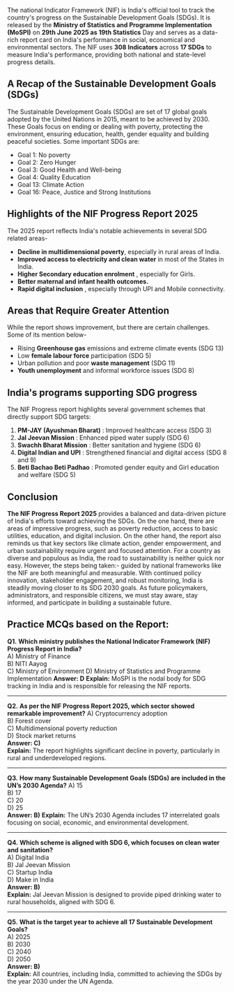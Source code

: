 The national Indicator Framework (NIF) is India's official tool to track the country's progress on the Sustainable Development Goals (SDGs). It is released by the **Ministry of Statistics and Programme Implementation (MoSPI)** on **29th June 2025 as 19th Statistics** Day and serves as a data-rich report card on India's performance in social, economical and environmental sectors.
The NIF uses **308 Indicators** across **17 SDGs** to measure India's performance, providing both national and state-level progress details.
## A Recap of the Sustainable Development Goals (SDGs)
The Sustainable Development Goals (SDGs) are set of 17 global goals adopted by the United Nations in 2015, meant to be achieved by 2030. These Goals focus on ending or dealing with poverty, protecting the environment, ensuring education, health, gender equality and building peaceful societies.
Some important SDGs are:
- Goal 1: No poverty
- Goal 2: Zero Hunger
- Goal 3: Good Health and Well-being
- Goal 4: Quality Education
- Goal 13: Climate Action
- Goal 16: Peace, Justice and Strong Institutions
## Highlights of the NIF Progress Report 2025
The 2025 report reflects India's notable achievements in several SDG related areas- 
- **Decline in multidimensional poverty**, especially in rural areas of India.
- **Improved access to electricity and clean water**  in most of the States in India.
- **Higher Secondary education enrolment** , especially for Girls.
- **Better maternal and infant health outcomes.** 
- **Rapid digital inclusion** , especially through UPI and Mobile connectivity.
## Areas that Require Greater Attention
While the report shows improvement, but there are certain challenges. Some of its mention below-
- Rising **Greenhouse gas**  emissions and extreme climate events (SDG 13)
- Low **female labour force**  participation (SDG 5)
- Urban pollution and poor **waste management**  (SDG 11)
- **Youth unemployment**  and informal workforce issues (SDG 8)
## India's programs supporting SDG progress
The NIF Progress report highlights several government schemes that directly support SDG targets:
1. **PM-JAY (Ayushman Bharat)** : Improved healthcare access (SDG 3)
2. **Jal Jeevan Mission** : Enhanced piped water supply (SDG 6)
3. **Swachh Bharat Mission** : Better sanitation and hygiene (SDG 6)
4. **Digital Indian and UPI** : Strengthened financial and digital access (SDG 8 and 9)
5. **Beti Bachao Beti Padhao** : Promoted gender equity and Girl education and welfare (SDG 5)
## Conclusion
**The NIF Progress Report 2025**  provides a balanced and data-driven picture of India's efforts toward achieving the SDGs. On the one hand, there are areas of impressive progress, such as poverty reduction, access to basic utilities, education, and digital inclusion. On the other hand, the report also reminds us that key sectors like climate action, gender empowerment, and urban sustainability require urgent and focused attention.
For a country as diverse and populous as India, the road to sustainability is neither quick nor easy. However, the steps being taken:- guided by national frameworks like the NIF are both meaningful and measurable. With continued policy innovation, stakeholder engagement, and robust monitoring, India is steadily moving closer to its SDG 2030 goals. As future policymakers, administrators, and responsible citizens, we must stay aware, stay informed, and participate in building a sustainable future.
## Practice MCQs based on the Report:
**Q1.** **Which ministry publishes the National Indicator Framework (NIF) Progress Report in India?**  
A) Ministry of Finance  
B) NITI Aayog  
C) Ministry of Environment
D) Ministry of Statistics and Programme Implementation
**Answer: D** 
**Explain:** MoSPI is the nodal body for SDG tracking in India and is responsible for releasing the NIF reports.

--- 
**Q2.** **As per the NIF Progress Report 2025, which sector showed remarkable improvement?**
A) Cryptocurrency adoption  
B) Forest cover  
C) Multidimensional poverty reduction  
D) Stock market returns  
**Answer: C)**  
**Explain:** The report highlights significant decline in poverty, particularly in rural and underdeveloped regions.

---

**Q3.** **How many Sustainable Development Goals (SDGs) are included in the UN’s 2030 Agenda?** 
A) 15  
B) 17  
C) 20  
D) 25  
**Answer: B)** 
**Explain:** The UN’s 2030 Agenda includes 17 interrelated goals focusing on social, economic, and environmental development.

---

**Q4.** **Which scheme is aligned with SDG 6, which focuses on clean water and sanitation?**  
A) Digital India  
B) Jal Jeevan Mission  
C) Startup India  
D) Make in India  
**Answer: B)**  
**Explain:** Jal Jeevan Mission is designed to provide piped drinking water to rural households, aligned with SDG 6.

---

**Q5.** **What is the target year to achieve all 17 Sustainable Development Goals?**   
A) 2025  
B) 2030  
C) 2040  
D) 2050  
**Answer: B)**  
**Explain:** All countries, including India, committed to achieving the SDGs by the year 2030 under the UN Agenda.